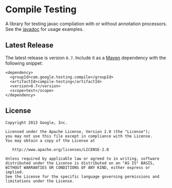 Compile Testing
===============

A library for testing javac compilation with or without annotation processors. See the [javadoc][package-info] for usage examples.

Latest Release
--------------

The latest release is version `0.7`.  Include it as a [Maven](http://maven.apache.org/) dependency with the following snippet:

```
<dependency>
  <groupId>com.google.testing.compile</groupId>
  <artifactId>compile-testing</artifactId>
  <version>0.7</version>
  <scope>test</scope>
</dependency>
```

License
-------

    Copyright 2013 Google, Inc.

    Licensed under the Apache License, Version 2.0 (the "License");
    you may not use this file except in compliance with the License.
    You may obtain a copy of the License at

       http://www.apache.org/licenses/LICENSE-2.0

    Unless required by applicable law or agreed to in writing, software
    distributed under the License is distributed on an "AS IS" BASIS,
    WITHOUT WARRANTIES OR CONDITIONS OF ANY KIND, either express or implied.
    See the License for the specific language governing permissions and
    limitations under the License.

[package-info]: https://github.com/google/compile-testing/blob/master/src/main/java/com/google/testing/compile/package-info.java
